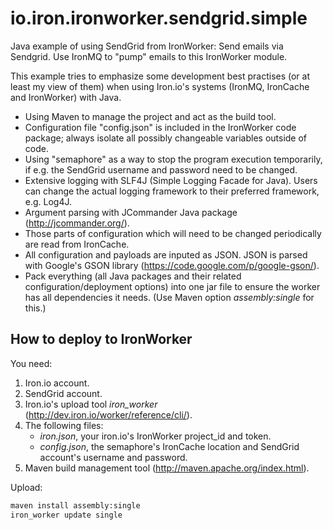 io.iron.ironworker.sendgrid.simple
==================================

Java example of using SendGrid from IronWorker: Send emails via Sendgrid. Use IronMQ to "pump" emails to this IronWorker module.

This example tries to emphasize some development best practises (or at least my view of them) when using Iron.io's systems (IronMQ, IronCache and IronWorker) with Java.

* Using Maven to manage the project and act as the build tool.
* Configuration file "config.json" is included in the IronWorker code package; always isolate all possibly changeable variables outside of code.
* Using "semaphore" as a way to stop the program execution temporarily, if e.g. the SendGrid username and password need to be changed.
* Extensive logging with SLF4J (Simple Logging Facade for Java). Users can change the actual logging framework to their preferred framework, e.g. Log4J.
* Argument parsing with JCommander Java package (http://jcommander.org/).
* Those parts of configuration which will need to be changed periodically are read from IronCache.
* All configuration and payloads are inputed as JSON. JSON is parsed with Google's GSON library (https://code.google.com/p/google-gson/).
* Pack everything (all Java packages and their related configuration/deployment options) into one jar file to ensure the worker has all dependencies it needs. (Use Maven option *assembly:single* for this.)

How to deploy to IronWorker
---------------------------

You need:

1. Iron.io account.
2. SendGrid account.
3. Iron.io's upload tool *iron_worker* (http://dev.iron.io/worker/reference/cli/).
4. The following files:
	* *iron.json*, your iron.io's IronWorker project_id and token.
	* *config.json*, the semaphore's IronCache location and SendGrid account's username and password.
5. Maven build management tool (http://maven.apache.org/index.html).

Upload:

```bash
maven install assembly:single
iron_worker update single
```

